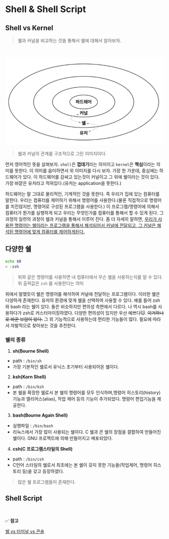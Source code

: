 # Shell & Shell Script

## Shell vs Kernel

> 쉘과 커널을 비교하는 것을 통해서 쉘에 대해서 알아보자.

<br/>

![shell](./images/shell.PNG)

> 쉘과 커널의 관계를 구조적으로 그린 이미지이다.

먼저 영어적인 뜻을 살펴보자. `shell`은 **껍데기**라는 의미이고 `kernel`은 **핵심**이라는 의미를 뜻한다. 이 의미를 음미하면서 위 이미지를 다시 보자. 가장 한 가운데, 중심에는 하드웨어가 있다. 이 하드웨어를 감싸고 있는것이 커널이고 그 위에 쉘이라는 것이 있다. 가장 바깥은 유저라고 적혀있다.(유저는 application을 뜻한다.)

하드웨어는 말 그대로 물리적인, 기계적인 것을 뜻한다. 즉 우리가 집에 있는 컴퓨터를 말한다. 우리는 컴퓨터를 제어하기 위해서 명령어를 사용한다.(물론 직접적으로 명령어를 치진않지만, 명령어로 구성된 프로그램을 사용한다.) 이 프로그램/명령어에 의해서 컴퓨터가 뭔가를 실행하게 되고 우리는 무엇인가를 컴퓨터를 통해서 할 수 있게 된다. 그 과정의 일련의 과정이 쉘과 커널을 통해서 이루어 진다. 좀 더 자세히 말하면, <u>우리가 사용한 명령어는 쉘이라는 프로그램을 통해서 해석되어서 커널에 전달되고, 그 커널은 해석된 명령어에 맞게 컴퓨터를 제어하게된다.</u>

## 다양한 쉘

```zsh
echo $0
> -zsh
```

> 위와 같은 명령어를 사용하면 내 컴퓨터에서 무슨 쉘을 사용하는지를 알 수 있다. 위 출력값은 `zsh` 를 사용한다는 의미

위에서 말했듯이 쉘은 명령어를 해석하여 커널에 전달하는 프로그램이다. 이러한 쉘은 다양하게 존재한다. 유저의 환경에 맞게 쉘을 선택하여 사용할 수 있다. 예를 들어 zsh 와 bash 라는 쉘이 있다. 둘은 비슷하지만 편의성 측면에서 다르다. 나 역시 bash를 사용하다가 zsh로 커스터마이징하였다. 다양한 편의성이 있지만 우선 예쁘다😽. ~~이거하나로 바꾼 보람이 있다.~~ 그 외 기능적으로 사용하는데 편리한 기능들이 많다. 필요에 따라서 자발적으로 찾아보는 것을 추천한다.

### 쉘의 종류

1. **sh(Bourne Shell)**

-   path : `/bin/sh`
-   가장 기본적인 쉘로서 유닉스 초기부터 사용되어온 쉘이다.

2. **ksh(Korn Shell)**

-   path : `/bin/ksh`
-   본 쉘을 확장한 쉘로서 본 쉘의 명령어를 모두 인식하며,명령어 히스토리(history) 기능과 앨리어스(alias), 작업 제어 등의 기능이 추가되었다. 명령어 편집기능을 제공한다.

3. **bash(Bourne Again Shell)**

-   실행파일 : `/bin/bash`
-   리눅스에서 가장 많이 사용되는 쉘이다. C 쉘과 콘 쉘의 장점을 결합하여 만들어진 쉘이다. GNU 프로젝트에 의해 만들어지고 배포되었다.

4. **csh(C 프로그램스타일의 Shell)**

-   path : `/bin/csh`
-   C언어 스타일의 쉘로서 최초에는 본 쉘이 갖지 못한 기능들(작업제어, 명령어 히스토리 등)을 갖고 등장하였다.

> 많은 쉘 프로그램들이 존재한다.

## Shell Script

<br/>

✅ **참고**

[쉘 vs 터미널 vs 콘솔](http://blog.naver.com/asianchairshot/221383363419)
